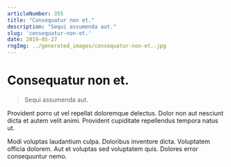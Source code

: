 ```yaml
---
articleNumber: 355
title: "Consequatur non et."
description: "Sequi assumenda aut."
slug: 'consequatur-non-et.'
date: 2019-05-27
rngImg: ../generated_images/consequatur-non-et..jpg
---
```


# Consequatur non et.

> Sequi assumenda aut.

Provident porro ut vel repellat doloremque delectus. Dolor non aut nesciunt dicta et autem velit animi. Provident cupiditate repellendus tempora natus ut.
 Modi voluptas laudantium culpa. Doloribus inventore dicta. Voluptatem officia dolorem. Aut et voluptas sed voluptatem quis. Dolores error consequuntur nemo.
